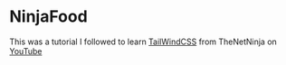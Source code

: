 NinjaFood
=========

This was a tutorial I followed to learn [TailWindCSS](https://tailwindcss.com) from TheNetNinja on [YouTube](https://www.youtube.com/watch?v=bxmDnn7lrnk&list=PL4cUxeGkcC9gpXORlEHjc5bgnIi5HEGhw&index=1&pp=iAQB) 